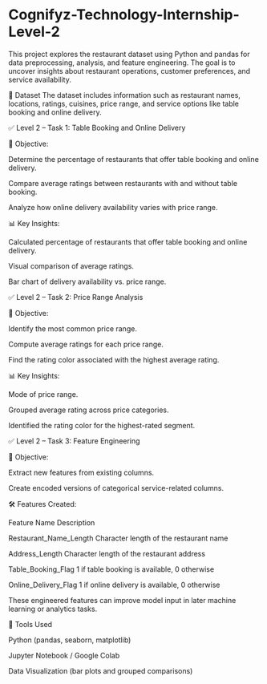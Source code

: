 # Cognifyz-Technology-Internship-Level-2
This project explores the  restaurant dataset using Python and pandas for data preprocessing, analysis, and feature engineering. The goal is to uncover insights about restaurant operations, customer preferences, and service availability.

📁 Dataset
The dataset includes information such as restaurant names, locations, ratings, cuisines, price range, and service options like table booking and online delivery.


✅ Level 2 – Task 1: Table Booking and Online Delivery

📌 Objective:

Determine the percentage of restaurants that offer table booking and online delivery.

Compare average ratings between restaurants with and without table booking.

Analyze how online delivery availability varies with price range.

📊 Key Insights:

Calculated percentage of restaurants that offer table booking and online delivery.

Visual comparison of average ratings.

Bar chart of delivery availability vs. price range.

✅ Level 2 – Task 2: Price Range Analysis

📌 Objective:

Identify the most common price range.

Compute average ratings for each price range.

Find the rating color associated with the highest average rating.

📊 Key Insights:

Mode of price range.

Grouped average rating across price categories.

Identified the rating color for the highest-rated segment.

✅ Level 2 – Task 3: Feature Engineering

📌 Objective:

Extract new features from existing columns.

Create encoded versions of categorical service-related columns.

🛠️ Features Created:

Feature Name	Description

Restaurant_Name_Length	Character length of the restaurant name

Address_Length	Character length of the restaurant address

Table_Booking_Flag	1 if table booking is available, 0 otherwise

Online_Delivery_Flag	1 if online delivery is available, 0 otherwise

These engineered features can improve model input in later machine learning or analytics tasks.

📌 Tools Used

Python (pandas, seaborn, matplotlib)

Jupyter Notebook / Google Colab

Data Visualization (bar plots and grouped comparisons)

